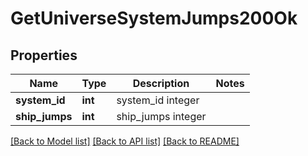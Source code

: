 # GetUniverseSystemJumps200Ok

## Properties
Name | Type | Description | Notes
------------ | ------------- | ------------- | -------------
**system_id** | **int** | system_id integer | 
**ship_jumps** | **int** | ship_jumps integer | 

[[Back to Model list]](../README.md#documentation-for-models) [[Back to API list]](../README.md#documentation-for-api-endpoints) [[Back to README]](../README.md)


